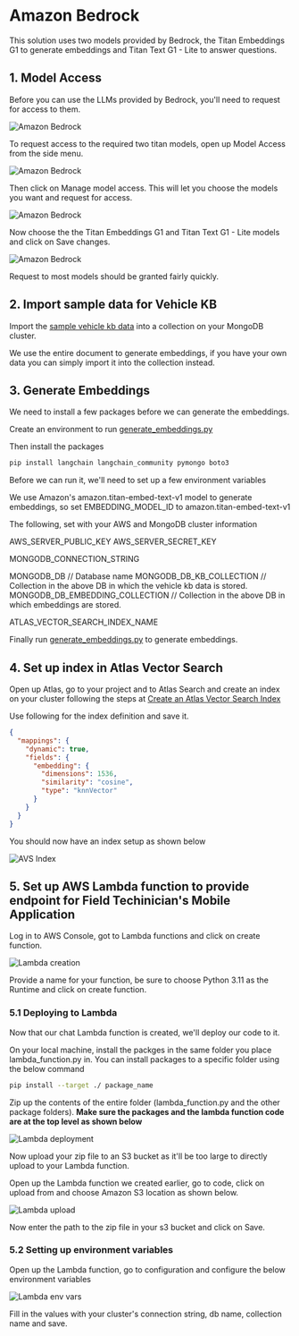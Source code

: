 # Amazon Bedrock

This solution uses two models provided by Bedrock, the Titan Embeddings G1 to generate embeddings and Titan Text G1 - Lite to answer questions.

## 1. Model Access

Before you can use the LLMs provided by Bedrock, you'll need to request for access to them. 

![Amazon Bedrock](../media/bedrock-2.png)

To request access to the required two titan models, open up Model Access from the side menu.

![Amazon Bedrock](../media/bedrock-3.png)

Then click on Manage model access. This will let you choose the models you want and request for access.

![Amazon Bedrock](../media/bedrock-4.png)

Now choose the the Titan Embeddings G1 and Titan Text G1 - Lite models and click on Save changes.

![Amazon Bedrock](../media/bedrock-5.png)

Request to most models should be granted fairly quickly.

## 2. Import sample data for Vehicle KB

Import the [sample vehicle kb data](./1.%20generate-embeddings/data/vehicle_knowledge_base_sample.json) into a collection on your MongoDB cluster.

We use the entire document to generate embeddings, if you have your own data you can simply import it into the collection instead.

## 3. Generate Embeddings

We need to install a few packages before we can generate the embeddings.

Create an environment to run [generate_embeddings.py](./aws/bedrock/generate_embeddings.py)

Then install the packages

```bash
pip install langchain langchain_community pymongo boto3
```

Before we can run it, we'll need to set up a few environment variables

We use Amazon's amazon.titan-embed-text-v1 model to generate embeddings, so set EMBEDDING_MODEL_ID to amazon.titan-embed-text-v1

The following, set with your AWS and MongoDB cluster information

AWS_SERVER_PUBLIC_KEY
AWS_SERVER_SECRET_KEY

MONGODB_CONNECTION_STRING

MONGODB_DB // Database name
MONGODB_DB_KB_COLLECTION // Collection in the above DB in which the vehicle kb data is stored.
MONGODB_DB_EMBEDDING_COLLECTION // Collection in the above DB in which embeddings are stored.

ATLAS_VECTOR_SEARCH_INDEX_NAME

Finally run [generate_embeddings.py](./aws/bedrock/generate_embeddings.py) to generate embeddings.

## 4. Set up index in Atlas Vector Search

Open up Atlas, go to your project and to Atlas Search and create an index on your cluster following the steps at [Create an Atlas Vector Search Index](https://www.mongodb.com/docs/atlas/atlas-vector-search/create-index/#create-an-atlas-vector-search-index)

Use following for the index definition and save it.

```json
{
  "mappings": {
    "dynamic": true,
    "fields": {
      "embedding": {
        "dimensions": 1536,
        "similarity": "cosine",
        "type": "knnVector"
      }
    }
  }
}
```

You should now have an index setup as shown below

![AVS Index](../media/avs-index.png)


## 5. Set up AWS Lambda function to provide endpoint for Field Techinician's Mobile Application

Log in to AWS Console, got to Lambda functions and click on create function.

![Lambda creation](../media/lambda-function-creation.png)

Provide a name for your function, be sure to choose Python 3.11 as the Runtime and click on create function.

### 5.1 Deploying to Lambda

Now that our chat Lambda function is created, we'll deploy our code to it.

On your local machine, install the packges in the same folder you place lambda_function.py in. You can install packages to a specific folder using the below command

```bash
pip install --target ./ package_name
```

Zip up the contents of the entire folder (lambda_function.py and the other package folders). **Make sure the packages and the lambda function code are at the top level as shown below**

![Lambda deployment](../media/lambda-deploy-1.png)

Now upload your zip file to an S3 bucket as it'll be too large to directly upload to your Lambda function.

Open up the Lambda function we created earlier, go to code, click on upload from and choose Amazon S3 location as shown below.

![Lambda upload](../media/lambda-upload-s3.png)

Now enter the path to the zip file in your s3 bucket and click on Save.

### 5.2 Setting up environment variables

Open up the Lambda function, go to configuration and configure the below environment variables

![Lambda env vars](../media/chat-env-vars.png)

Fill in the values with your cluster's connection string, db name, collection name and save.
